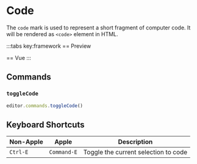 # Code

The `code` mark is used to represent a short fragment of computer code. It will be rendered as `<code>` element in HTML.

<script setup>
import { ExamplePlaygroundLazy } from '../../components/example-playground-lazy'
import App from '../../components/vue-code/editor.vue'
</script>

:::tabs key:framework
== Preview

<ClientOnly><App/></ClientOnly>
== Vue
<ExamplePlaygroundLazy example="vue-code" />
:::

## Commands

### `toggleCode`

```ts
editor.commands.toggleCode()
```

## Keyboard Shortcuts

| Non-Apple | Apple       | Description                          |
| --------- | ----------- | ------------------------------------ |
| `Ctrl-E`  | `Command-E` | Toggle the current selection to code |
